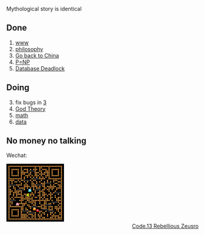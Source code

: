 Mythological story is identical

## Done

1. [www](problems/1-www.md)
1. [philosophy](https://github.com/zeusro/God-Theory)
2. [Go back to China](https://github.com/zeusro/zeusro/blob/master/problems/Go-back-to-China.md)
1. [P=NP](https://github.com/zeusro/math/blob/main/it/P%3DNP.md)
3. [Database Deadlock](https://github.com/zeusro/math/blob/main/it/Deadlock.md)

## Doing

3. fix bugs in [3](https://github.com/zeusro/math/blob/main/n/3.md)
3. [God Theory](https://github.com/zeusro/God-Theory)
1. [math](https://github.com/zeusro/math)
2. [data](https://github.com/zeusro/data)

## No money no talking

Wechat:

<img src="pay.png" width="30%" height="30%"/>


<div align="right">
  <a href="https://mp.weixin.qq.com/mp/appmsgalbum?__biz=MzI1ODEyNDg3MA==&action=getalbum&album_id=1501795090070077441#wechat_redirect">Code.13 Rebellious Zeusro</a>
</div>
